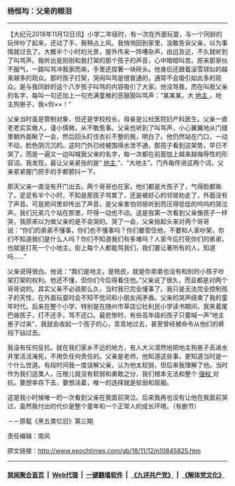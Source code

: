 ### 杨恒均：父亲的眼泪
------------------------

<p>
 【大纪元2018年11月12日讯】小学二年级时，有一次在外面玩耍，与一个同龄的玩伴吵了起来，还动了手，我稍占上风。我悄悄回到家里，没敢告诉父亲，以为事情就过去了。大概半个小时的光景，屋外传来一阵嘈杂声，由远及近，不久就听到了叫骂声。我听出是刚刚和我打架的那个孩子的声音，心中暗暗叫苦。原来那家伙不服气，一路叫骂冲我家而来，手里还捏著一块砖头。他身后还跟着滚雪球似的越来越多的观众。那时孩子打架，哭闹叫骂是很普通的，通常不会吸引如此多的观众。是与我同龄的这个八岁孩子叫骂的内容吸引了大家。他没骂我，而在叫我父亲的名字，每叫一句还加上一句充满童稚的恶狠狠叫骂声：“某某某，大
 <a href="http://www.epochtimes.com/gb/tag/%E5%9C%B0%E4%B8%BB.html">
  地主
 </a>
 ，地主狗崽子，我×你××！”
</p>
<p>
 父亲当时虽是管制对象，但还是学校校长，母亲是公社医院妇产科医生。父亲一直老老实实做人，谨小慎微，从不敢惹事。父亲也听到了叫骂声，小心翼翼地从门缝里朝外面瞅了一会，然后回头盯住衣衫不整的我，明白了。他仍然站在门口，一动不动，脸色阴沉沉的。这时门外已经被围得水泄不通，那孩子看到这架势，早已不哭了，而是一遍又一边叫喊我父亲的名字，每一次都在前面加上越来越侮辱性的形容词。我发现，最让父亲紧张的是“
 <a href="http://www.epochtimes.com/gb/tag/%E5%9C%B0%E4%B8%BB.html">
  地主
 </a>
 ”、“大地主”。门外每传进这两个词，父亲紧紧握门把手的手都颤抖一下。
</p>
<p>
 那天父亲一直没有开门出去。两个哥哥也在家，他们都是大孩子了，气得脸都紫了。足足有半个小时，不知是那孩子骂累了，还是被好心的邻居劝走了，外面没有了声音。可是房间里却传出了声音，是父亲害怕邻居听到而压得低低的呜呜的哭泣声。我们兄弟几个站在那里，吓得一动也不动。这是我第一次看到父亲像孩子一样哭，我原来以为做父亲的是不会哭的。哭了一会，父亲抬起头来对两个哥哥说：“你们的弟弟不懂事，你们也不懂事吗？你们要管住他，不要和人家吵架，你们不知道我们是什么人吗？你们不知道我们有多难吗？人家今后打死你们的弟弟，也就是打死一个小地主。街上每个人都能骂我们，我们要让著所有的人，知道吗……”
</p>
<p>
 父亲说得很白。他说：“我们是地主，是贱民，就是你弟弟也没有和别的小孩子吵架打架的权利。他还不懂，但你们今后得看住他。”父亲说了很久，而且都是对两个哥哥说的。其实父亲不必说那么久，当时我已完全懂事了。我只是无法完全控制孩子的天性，在外面玩耍时会不知不觉间和小朋友闹矛盾。父亲的哭声结束了我的童年时代。后来在整个小学，特别是在随州市草店公社利民小学读书期间，我夹着尾巴做孩子，打不还手，骂不还口。最悲惨时，有些高年级的孩子只要喊一声“地主崽子过来”，我就会收起一个孩子的心，乖乖地过去，甚至曾经被命令从他们的裤裆下钻过去。
</p>
<p>
 我没有任何反抗。就在我们家乡不远的地方，有人大义凛然地把地主狗崽子丢进水井里活活淹死，不用负任何责任的。父亲是老师，他知道这些事，更知道当时是一个什么世道。有段时间我一度误解父亲，认为他太软弱，但后来我理解了他。当时作为我们这类人，压根儿就没有软弱和勇敢之分，我们根本无法和整个
 <a href="http://www.epochtimes.com/gb/tag/%E5%BC%BA%E6%9D%83.html">
  强权
 </a>
 对抗。要想幸存下去，要想活着，唯一的选择就是软弱和屈服。
</p>
<p>
 这是我小时候唯一的一次看到父亲在我面前哭泣。后来我再也没有让他在我面前哭过，虽然我付出的代价是整个童年和一个正常人的成长环境。（有删节）
</p>
<p>
 －－原载《黑五类忆旧》第三期
</p>
<p>
 责任编辑：南风
</p>

原文链接：http://www.epochtimes.com/gb/18/11/12/n10845825.htm


------------------------
#### [禁闻聚合首页](https://github.com/gfw-breaker/banned-news/blob/master/README.md) &nbsp;|&nbsp; [Web代理](https://github.com/gfw-breaker/open-proxy/blob/master/README.md) &nbsp;|&nbsp; [一键翻墙软件](https://github.com/gfw-breaker/nogfw/blob/master/README.md) &nbsp;|&nbsp; [《九评共产党》](https://github.com/gfw-breaker/9ping.md/blob/master/README.md#九评之一评共产党是什么) &nbsp;|&nbsp; [《解体党文化》](https://github.com/gfw-breaker/jtdwh.md/blob/master/README.md#绪论)